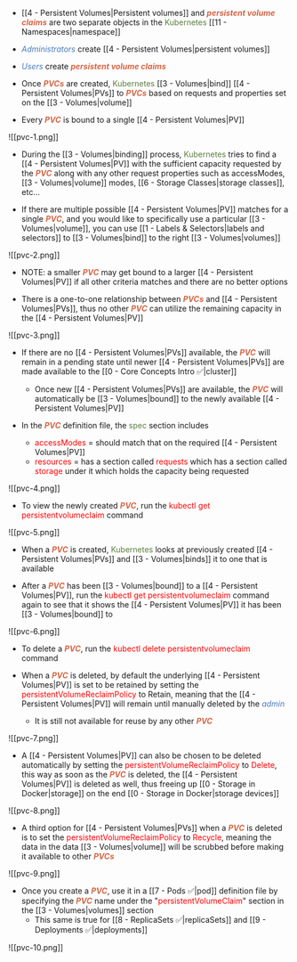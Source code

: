 - [[4 - Persistent Volumes|Persistent volumes]] and <b><i><span style="color:#d46644">persistent volume claims</span></i></b> are two separate objects in the <span style="color:#5c7e3e">Kubernetes</span> [[11 - Namespaces|namespace]]

- <i><span style="color:#477bbe">Administrators</span></i> create [[4 - Persistent Volumes|persistent volumes]] 

- <i><span style="color:#477bbe">Users</span></i> create <b><i><span style="color:#d46644">persistent volume claims</span></i></b>

- Once <b><i><span style="color:#d46644">PVCs</span></i></b> are created, <span style="color:#5c7e3e">Kubernetes</span> [[3 - Volumes|bind]] [[4 - Persistent Volumes|PVs]] to <b><i><span style="color:#d46644">PVCs</span></i></b> based on requests and properties set on the [[3 - Volumes|volume]]

- Every <b><i><span style="color:#d46644">PVC</span></i></b> is bound to a single [[4 - Persistent Volumes|PV]]

![[pvc-1.png]]

- During the [[3 - Volumes|binding]] process, <span style="color:#5c7e3e">Kubernetes</span> tries to find a [[4 - Persistent Volumes|PV]] with the sufficient capacity requested by the <b><i><span style="color:#d46644">PVC</span></i></b> along with any other request properties such as accessModes, [[3 - Volumes|volume]] modes, [[6 - Storage Classes|storage classes]], etc…

- If there are multiple possible [[4 - Persistent Volumes|PV]] matches for a single <b><i><span style="color:#d46644">PVC</span></i></b>, and you would like to specifically use a particular [[3 - Volumes|volume]], you can use [[1 - Labels & Selectors|labels and selectors]] to [[3 - Volumes|bind]] to the right [[3 - Volumes|volumes]]

![[pvc-2.png]]

- NOTE: a smaller <b><i><span style="color:#d46644">PVC</span></i></b> may get bound to a larger [[4 - Persistent Volumes|PV]] if all other criteria matches and there are no better options

- There is a one-to-one relationship between <b><i><span style="color:#d46644">PVCs</span></i></b> and [[4 - Persistent Volumes|PVs]], thus no other <b><i><span style="color:#d46644">PVC</span></i></b> can utilize the remaining capacity in the [[4 - Persistent Volumes|PV]]

![[pvc-3.png]]

- If there are no [[4 - Persistent Volumes|PVs]] available, the <b><i><span style="color:#d46644">PVC</span></i></b> will remain in a pending state until newer [[4 - Persistent Volumes|PVs]] are made available to the [[0 - Core Concepts Intro ✅|cluster]]
	- Once new [[4 - Persistent Volumes|PVs]] are available, the <b><i><span style="color:#d46644">PVC</span></i></b> will automatically be [[3 - Volumes|bound]] to the newly available [[4 - Persistent Volumes|PV]]

- In the <b><i><span style="color:#d46644">PVC</span></i></b> definition file, the <span style="color:#5c7e3e">spec</span> section includes
	- <span style="color:red">accessModes</span> = should match that on the required [[4 - Persistent Volumes|PV]]
	- <span style="color:red">resources</span> = has a section called <span style="color:red">requests</span> which has a section called <span style="color:red">storage</span> under it which holds the capacity being requested

![[pvc-4.png]]

- To view the newly created <b><i><span style="color:#d46644">PVC</span></i></b>, run the <span style="color:red">kubectl get persistentvolumeclaim</span> command

![[pvc-5.png]]

- When a <b><i><span style="color:#d46644">PVC</span></i></b> is created, <span style="color:#5c7e3e">Kubernetes</span> looks at previously created [[4 - Persistent Volumes|PVs]] and [[3 - Volumes|binds]] it to one that is available

- After a <b><i><span style="color:#d46644">PVC</span></i></b> has been [[3 - Volumes|bound]] to a [[4 - Persistent Volumes|PV]], run the <span style="color:red">kubectl get persistentvolumeclaim</span> command again to see that it shows the [[4 - Persistent Volumes|PV]] it has been [[3 - Volumes|bound]] to

![[pvc-6.png]]

- To delete a <b><i><span style="color:#d46644">PVC</span></i></b>, run the <span style="color:red">kubectl delete persistentvolumeclaim</span> command

- When a <b><i><span style="color:#d46644">PVC</span></i></b> is deleted, by default the underlying [[4 - Persistent Volumes|PV]] is set to be retained by setting the <span style="color:red">persistentVolumeReclaimPolicy</span> to Retain, meaning that the [[4 - Persistent Volumes|PV]] will remain until manually deleted by the <i><span style="color:#477bbe">admin</span></i>
	- It is still not available for reuse by any other <b><i><span style="color:#d46644">PVC</span></i></b>

![[pvc-7.png]]

- A [[4 - Persistent Volumes|PV]] can also be chosen to be deleted automatically by setting the <span style="color:red">persistentVolumeReclaimPolicy</span> to <span style="color:red">Delete</span>, this way as soon as the <b><i><span style="color:#d46644">PVC</span></i></b> is deleted, the [[4 - Persistent Volumes|PV]] is deleted as well, thus freeing up [[0 - Storage in Docker|storage]] on the end [[0 - Storage in Docker|storage devices]]

![[pvc-8.png]]

- A third option for [[4 - Persistent Volumes|PVs]] when a <b><i><span style="color:#d46644">PVC</span></i></b> is deleted is to set the <span style="color:red">persistentVolumeReclaimPolicy</span> to <span style="color:red">Recycle</span>, meaning the data in the data [[3 - Volumes|volume]] will be scrubbed before making it available to other <b><i><span style="color:#d46644">PVCs</span></i></b>

![[pvc-9.png]]

- Once you create a <b><i><span style="color:#d46644">PVC</span></i></b>, use it in a [[7 - Pods ✅|pod]] definition file by specifying the <b><i><span style="color:#d46644">PVC</span></i></b> name under the "<span style="color:red">persistentVolumeClaim</span>" section in the [[3 - Volumes|volumes]] section
	- This same is true for [[8 - ReplicaSets ✅|replicaSets]] and [[9 - Deployments ✅|deployments]]

![[pvc-10.png]]